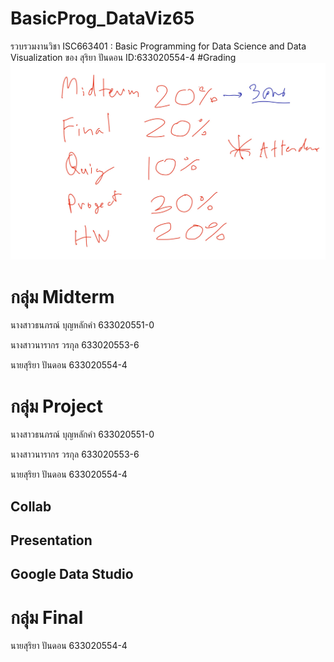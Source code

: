# BasicProg_DataViz65
รวบรวมงานวิชา ISC663401 : Basic Programming for Data Science and Data Visualization ของ สุริยา ปันดอน ID:633020554-4
#Grading
![grading_image](Grading.jpg)
# กลุ่ม Midterm
  นางสาวธนภรณ์ บุญหลักคำ  633020551-0
  
  นางสาวนารากร วรกุล      633020553-6
  
  นายสุริยา ปันดอน         633020554-4
  
# กลุ่ม Project
  นางสาวธนภรณ์ บุญหลักคำ  633020551-0
  
  นางสาวนารากร วรกุล      633020553-6
  
  นายสุริยา ปันดอน         633020554-4
  ## Collab
  ## Presentation
  ## Google Data Studio

# กลุ่ม Final
  นายสุริยา ปันดอน         633020554-4
